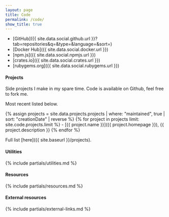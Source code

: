 ```yaml
---
layout: page
title: Code
permalink: /code/
show_title: true
---
```


- [GitHub]({{ site.data.social.github.url }}?tab=repositories&q=&type=&language=&sort=)
- [Docker Hub]({{ site.data.social.docker.url }})
- [npm.js]({{ site.data.social.npmjs.url }})
- [crates.io]({{ site.data.social.crates.url }})
- [rubygems.org]({{ site.data.social.rubygems.url }})

#### Projects

Side projects I make in my spare time. Code is available on Github, feel free to fork me.

Most recent listed below.

{% assign projects = site.data.projects.projects | where: "maintained", true | sort: "creationDate" | reverse %}
{% for project in projects limit: site.code.projects.limit %} - [{{ project.name }}]({{ project.homepage }}), {{ project.description }}
{% endfor %}

Full list [here]({{ site.baseurl }}/projects).

#### Utilities

{% include partials/utilities.md %}

#### Resources

{% include partials/resources.md %}

#### External resources

{% include partials/external-links.md %}
